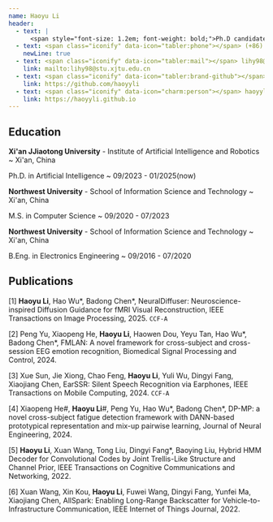 ```yaml
---
name: Haoyu Li
header:
  - text: |
      <span style="font-size: 1.2em; font-weight: bold;">Ph.D candidate · Xi'an Jiaotong University</span>
  - text: <span class="iconify" data-icon="tabler:phone"></span> (+86) 17868883104
    newLine: true
  - text: <span class="iconify" data-icon="tabler:mail"></span> lihy98@stu.xjtu.edu.cn
    link: mailto:lihy98@stu.xjtu.edu.cn
  - text: <span class="iconify" data-icon="tabler:brand-github"></span> HaoyyLi
    link: https://github.com/haoyyli
  - text: <span class="iconify" data-icon="charm:person"></span> haoyyli.github.io
    link: https://haoyyli.github.io
---
```


<!-- Important: Replace all template content, especially contact details, with your own information. -->

<!-- Important: When updating your email address, remember to change both the "text" (visible text) and the "link" (underlying hyperlink) fields. -->


## Education

**Xi'an JJiaotong University** - Institute of Artificial Intelligence and Robotics
  ~ Xi'an, China

Ph.D. in Artificial Intelligence
  ~ 09/2023 - 01/2025(now)

**Northwest University** - School of Information Science and Technology
  ~ Xi'an, China

M.S. in Computer Science
  ~ 09/2020 - 07/2023

**Northwest University** - School of Information Science and Technology
  ~ Xi'an, China

B.Eng. in Electronics Engineering
  ~ 09/2016 - 07/2020

## Publications

[1] **Haoyu Li**, Hao Wu\*, Badong Chen\*, NeuralDiffuser: Neuroscience-inspired Diffusion Guidance for fMRI Visual Reconstruction, IEEE Transactions on Image Processing, 2025. ``CCF-A`` 

[2] Peng Yu, Xiaopeng He, **Haoyu Li**, Haowen Dou, Yeyu Tan, Hao Wu\*, Badong Chen\*, FMLAN: A novel framework for cross-subject and cross-session EEG emotion recognition, Biomedical Signal Processing and Control, 2024. 

[3] Xue Sun, Jie Xiong, Chao Feng, **Haoyu Li**, Yuli Wu, Dingyi Fang, Xiaojiang Chen, EarSSR: Silent Speech Recognition via Earphones, IEEE Transactions on Mobile Computing, 2024. ``CCF-A``

[4] Xiaopeng He#, **Haoyu Li**#, Peng Yu, Hao Wu\*, Badong Chen\*, DP-MP: a novel cross-subject fatigue detection framework with DANN-based prototypical representation and mix-up pairwise learning, Journal of Neural Engineering, 2024.

[5] **Haoyu Li**, Xuan Wang, Tong Liu, Dingyi Fang\*, Baoying Liu, Hybrid HMM Decoder for Convolutional Codes by Joint Trellis-Like Structure and Channel Prior, IEEE Transactions on Cognitive Communications and Networking, 2022. 

[6] Xuan Wang, Xin Kou, **Haoyu Li**, Fuwei Wang, Dingyi Fang, Yunfei Ma, Xiaojiang Chen, AllSpark: Enabling Long-Range Backscatter for Vehicle-to-Infrastructure Communication, IEEE Internet of Things Journal, 2022.

<!-- 

## Experience

**Cooking Engineer Intern**
  ~ Microwavesoft
  ~ 07/2021 - Present

- Developed an innovative, versatile cooking methodology applicable across diverse ingredients, incorporating and improving upon recent culinary trends
- Created a streamlined cream of mushroom soup recipe, achieving results comparable to complex state-of-the-art techniques through a novel mushroom-cutting approach; published in NIPS 2099 (see [~P1])
- Designed a specialized cooking pan that enhanced research efficiency for team members


**Engineering Chef Intern**
  ~ University of California, Berkebake
  ~ 08/2020 - Present

- Developed a precise mapo tofu quality assessment technique using thermometer-based measurements
- Invented a rapid stir-frying algorithm for tofu cooking, replacing vague instructions like "add as much as you can" with specific hot sauce measurements; published in CVPR 2077 (see [~P2])
- Outperformed SOTA cooking methods in both efficiency and quality across experiments with popular tofu types


**Student Chef**
  ~ Cabbage Melon University
  ~ 03/2020 - 06/2020

- Developed an innovative mapo tofu consumption framework utilizing a spoon-chopstick combination
- Engineered a filtering method for tofu dataset creation, inspired by bean grinding techniques
- Established two new metrics for evaluating eating plan novelty and diversity
- Significantly surpassed existing methods and baselines in diversity, novelty, and coherence


**Research Chef Intern**
  ~ Snapchopstick
  ~ 07/2018 - 08/2018

- Designed two novel sandwiches by repurposing breads and meat from traditional bacon cheeseburgers, maximizing resource efficiency
- Leveraged structure duality to boost cooking speed for two complementary tasks based on shared ingredients
- Surpassed strong baselines on QWE'15 and ASDF'14 dataset


## Awards and Honors

**Gold**, International Collegiate Catching Fish Contest (ICCFC)
  ~ 2018

**First Prize**, China National Scholarship for Outstanding Dragon Killers
  ~ 2017, 2018


## Skills

**Programming Languages:** <span class="iconify" data-icon="vscode-icons:file-type-python"></span> Frython, <span class="iconify" data-icon="vscode-icons:file-type-js-official"></span> JavaSauce / <span class="iconify" data-icon="vscode-icons:file-type-typescript-official"></span> TypeSauce, <span class="iconify" data-icon="vscode-icons:file-type-cpp2"></span> Cheese++, <span class="iconify" data-icon="logos:java" data-inline="false"></span> Java Bean

**Tools and Frameworks:** GrillHub, PanFlow, TensorFork, SpiceNet, $\LaTeX$

**Languages:** Chinese (native), English (proficient) -->
